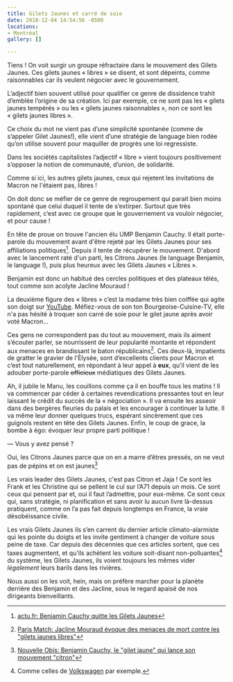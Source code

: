 ```yaml
---
title: Gilets Jaunes et carré de soie
date: 2018-12-04 14:54:56 -0500
locations:
- Montréal
gallery: []

---
```

Tiens ! On voit surgir un groupe réfractaire dans le mouvement des Gilets Jaunes. Ces gilets jaunes « libres »  se disent, et sont dépeints, comme raisonnables car ils veulent négocier avec le gouvernement.

L’adjectif bien souvent utilisé pour qualifier ce genre de dissidence trahit d’emblée l’origine de sa création. Ici par exemple, ce ne sont pas les « gilets jaunes tempérés » ou les « gilets jaunes raisonnables », non ce sont les « gilets jaunes libres ».

Ce choix du mot ne vient pas d’une simplicité spontanée (comme de s’appeler Gilet Jaunes!), elle vient d’une stratégie de language bien rodée qu’on utilise souvent pour maquiller de progrès une loi regressiste. 

Dans les sociétés capitalistes l’adjectif « libre » vient toujours positivement s’opposer la notion de communauté, d’union, de solidarité. 

Comme si ici, les autres gilets jaunes, ceux qui rejetent les invitations de Macron ne l'étaient pas, libres ! 

On doit donc se méfier de ce genre de regroupement qui parait bien moins spontané que celui duquel il tente de s’extirper. Surtout que très rapidement, c’est avec ce groupe que le gouvernement va vouloir négocier, et pour cause !

En tête de proue on trouve l'ancien élu UMP Benjamin Cauchy. Il était porte-parole du mouvement avant d'être rejeté par les Gilets Jaunes pour ses affiliations politiques[^1]. Depuis il tente de récupérer le mouvement. D'abord avec le lancement raté d'un parti, les Citrons Jaunes (le language Benjamin, le language !), puis plus heureux avec les Gilets Jaunes « Libres ». 

Benjamin est donc un habitué des cercles politiques et des plateaux télés, tout comme son acolyte Jacline Mouraud !

La deuxième figure des « libres » c’est la madame très bien coiffée qui agite son doigt sur [YouTube](https://www.youtube.com/watch?v=06pOTxTvnBU). Méfiez-vous de son ton Bourgeoise-Cuisine-TV, elle n'a pas hésité à troquer son carré de soie pour le gilet jaune après avoir voté Macron...

Ces gens ne correspondent pas du tout au mouvement, mais ils aiment s’écouter parler, se nourrissent de leur popularité montante et répondent aux menaces en brandissant le baton républicains[^2]. Ces deux-là, impatients de gratter le gravier de l'Èlysée, sont d’excellents clients pour Macron et c’est tout naturellement, en répondant à leur appel à __eux__, qu’il vient de les adouber porte-parole <del>officieux</del> médiatiques des Gilets Jaunes. 

Ah, il jubile le Manu, les couillons comme ça il en bouffe tous les matins ! Il va commencer par céder à certaines revendications pressantes tout en leur laissant le crédit du succès de la « négociation ». 
Il va ensuite les asseoir dans des bergères fleuries du palais et les encourager à continuer la lutte. Il va même leur donner quelques trucs, espérant sincèrement que ces guignols restent en tête des Gilets Jaunes. 
Enfin, le coup de grace, la bombe à égo: évoquer leur propre parti politique !

— Vous y avez pensé ?

Oui, les Citrons Jaunes parce que on en a marre d’êtres pressés, on ne veut pas de pépins et on est jaunes[^5]

Les vrais leader des Gilets Jaunes, c'est pas Citron et Jaja ! Ce sont les Frank et les Christine qui se pellent le cul sur l’A71 depuis un mois. Ce sont ceux qui pensent par et, oui il faut l’admettre, pour eux-même. Ce sont ceux qui, sans stratégie, ni planification et sans avoir lu aucun livre là-dessus pratiquent, comme on l’a pas fait depuis longtemps en France, la vraie désobéissance civile. 

Les vrais Gilets Jaunes ils s’en carrent du dernier article climato-alarmiste qui les pointe du doigts et les invite gentiment à changer de voiture sous peine de taxe. 
Car depuis des décennies que ces articles sortent, que ces taxes augmentent, et qu’ils achètent les voiture soit-disant non-polluantes[^3] du système, les Gilets Jaunes, ils voient toujours les mêmes vider _légalement_ leurs barils dans les rivières.

Nous aussi on les voit, hein, mais on préfère marcher pour la planète derrière des Benjamin et des Jacline, sous le regard apaisé de nos dirigeants bienveillants.

[^1]: [actu.fr: Benjamin Cauchy quitte les Gilets Jaunes](https://actu.fr/occitanie/toulouse\_31555/toulouse-figure-mouvement-benjamin-cauchy-quitte-gilets-jaunes-lance-citrons-jaunes\_19765170.html)

[^5]: [Nouvelle Objs: Benjamin Cauchy, le "gilet jaune" qui lance son mouvement "citron"](https://www.nouvelobs.com/societe/20181128.OBS6189/benjamin-cauchy-le-gilet-jaune-qui-lance-son-mouvement-citron.html)

[^2]: [Paris Match: Jacline Mouraud évoque des menaces de mort contre les "gilets jaunes libres"](https://www.parismatch.com/Actu/Societe/Jacline-Mouraud-evoque-des-menaces-de-mort-contre-les-gilets-jaunes-libres-1592160)

[^3]: Comme celles de [Volkswagen](https://fr.wikipedia.org/wiki/Affaire_Volkswagen) par exemple.